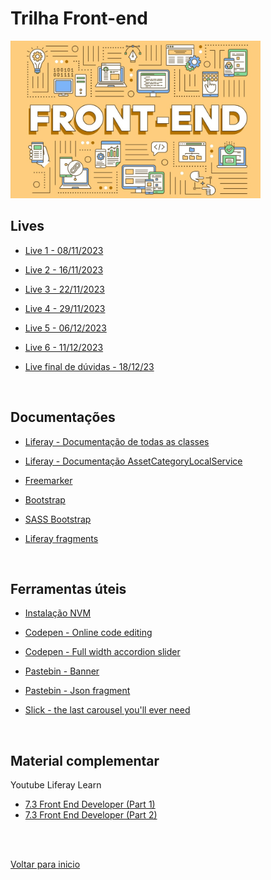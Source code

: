 # Trilha Front-end

<img src="/Conteudo/1 - Trilha Inicial/Arquivos/img/front.jpg" alt="" width="400">

<br>

## Lives
- [Live 1 - 08/11/2023](https://drive.google.com/file/d/1X1XaDQh6fcC6mapApst3V0-t3IJsc008/view?usp=drivesdk)

- [Live 2 - 16/11/2023](https://drive.google.com/file/d/1d0e7ao_DjlzHWj371gnCTYIPZODc1nbh/view?usp=sharing)

- [Live 3 - 22/11/2023](https://drive.google.com/file/d/1E7d6-mhErK-a-8co0uKOcm5Af2biIZhM/view?usp=sharing)

- [Live 4 - 29/11/2023](https://drive.google.com/file/d/1w-hxJwktgslWojcOu4OHOarnrvvcn4Sb/view?usp=sharing)

- [Live 5 - 06/12/2023](https://drive.google.com/file/d/1w-hxJwktgslWojcOu4OHOarnrvvcn4Sb/view?usp=sharing)

- [Live 6 - 11/12/2023](https://drive.google.com/file/d/1O_HOUu-NzcevC5wvvnZBFXm0gK8oJJad/view?usp=sharing)

- [Live final de dúvidas - 18/12/23](https://drive.google.com/file/d/1JWeMZJsDYWc29hjgfLL2HKt-m-lIXooi/view?usp=drivesdk)

<br>

## Documentações

- [Liferay - Documentação de todas as classes](https://docs.liferay.com/portal/7.4-latest/javadocs/portal-kernel/allclasses-noframe.html)

- [Liferay - Documentação AssetCategoryLocalService](https://docs.liferay.com/portal/7.4-latest/javadocs/portal-kernel/com/liferay/asset/kernel/service/AssetCategoryLocalService.html)

- [Freemarker](https://freemarker.apache.org/docs/index.html)

- [Bootstrap](https://getbootstrap.com/docs/4.1/getting-started/introduction/)

- [SASS Bootstrap](https://getbootstrap.com/docs/4.0/getting-started/introduction/)

- [Liferay fragments](https://help.liferay.com/hc/en-us/articles/360029147771-Fragment-Specific-Tags)
  
<br>

## Ferramentas úteis
- [Instalação NVM](https://github.com/coreybutler/nvm-windows)

- [Codepen - Online code editing](https://codepen.io/)

- [Codepen - Full width accordion slider](https://codepen.io/EzeRangel/pen/yLBaqO)

- [Pastebin - Banner](https://pastebin.com/A6NgpATY)

- [Pastebin - Json fragment](https://pastebin.com/bjtg4WNz)

- [Slick - the last carousel you'll ever need](https://kenwheeler.github.io/slick/)

<br>

## Material complementar

Youtube Liferay Learn

- [7.3 Front End Developer (Part 1)](https://www.youtube.com/watch?v=KNqMMZHVbVQ&list=PLm3_L1L-YueYy4rJLLE9dnZ6Ss-W0uq_o&index=4)
- [7.3 Front End Developer (Part 2)](https://www.youtube.com/watch?v=_X7lXScCaPA&list=PLm3_L1L-YueaVdeNMUO_rEVV9keonIDvy)

<br>

<br>

[Voltar para inicio](/README.md)